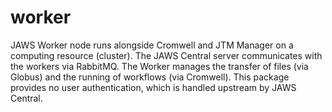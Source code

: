 # worker

JAWS Worker node runs alongside Cromwell and JTM Manager on a computing resource (cluster).  The JAWS Central server communicates with the workers via RabbitMQ.  The Worker manages the transfer of files (via Globus) and the running of workflows (via Cromwell).  This package provides no user authentication, which is handled upstream by JAWS Central.
